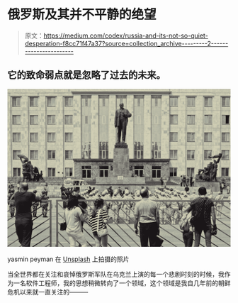 # 俄罗斯及其并不平静的绝望

> 原文：<https://medium.com/codex/russia-and-its-not-so-quiet-desperation-f8cc71f47a37?source=collection_archive---------2----------------------->

## 它的致命弱点就是忽略了过去的未来。

![](img/4b9984364822030c85ae2da14520b6a7.png)

yasmin peyman 在 [Unsplash](https://unsplash.com?utm_source=medium&utm_medium=referral) 上拍摄的照片

当全世界都在关注和哀悼俄罗斯军队在乌克兰上演的每一个悲剧时刻的时候，我作为一名软件工程师，我的思想稍微转向了一个领域，这个领域是我自几年前的朝鲜危机以来就一直关注的———